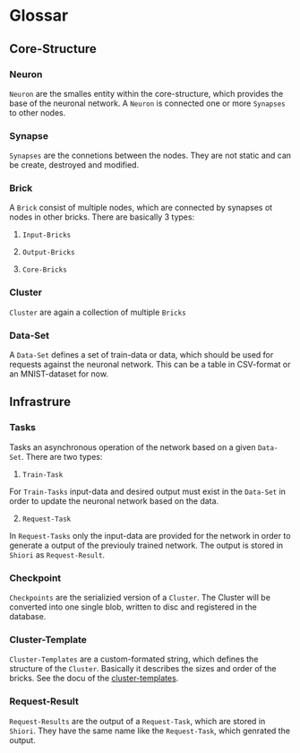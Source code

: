 # Glossar

## Core-Structure

### **Neuron**

`Neuron` are the smalles entity within the core-structure, which provides the base of the neuronal network. A `Neuron` is connected one or more `Synapses` to other nodes. 

### **Synapse**

`Synapses` are the connetions between the nodes. They are not static and can be create, destroyed and modified.

### **Brick**

A `Brick` consist of multiple nodes, which are connected by synapses ot nodes in other bricks. There are basically 3 types:

1. `Input-Bricks`

2. `Output-Bricks`

3. `Core-Bricks`

### **Cluster**

`Cluster` are again a collection of multiple `Bricks`

### **Data-Set**

A `Data-Set` defines a set of train-data or data, which should be used for requests against the neuronal network. This can be a table in CSV-format or an MNIST-dataset for now.

## Infrastrure

### Tasks

Tasks an asynchronous operation of the network based on a given `Data-Set`. There are two types:

1. `Train-Task`

For `Train-Tasks` input-data and desired output must exist in the `Data-Set` in order to update the neuronal network based on the data.

2. `Request-Task`

In `Request-Tasks` only the input-data are provided for the network in order to generate a output of the previouly trained network. The output is stored in `Shiori` as `Request-Result`.

### **Checkpoint**

`Checkpoints` are the serializied version of a `Cluster`. The Cluster will be converted into one single blob, written to disc and registered in the database.

### **Cluster-Template**

`Cluster-Templates` are a custom-formated string, which defines the structure of the `Cluster`. Basically it describes the sizes and order of the bricks. See the docu of the [cluster-templates](/frontend/cluster_templates/cluster_template).

### **Request-Result**

`Request-Results` are the output of a `Request-Task`, which are stored in `Shiori`. They have the same name like the `Request-Task`, which genrated the output.
